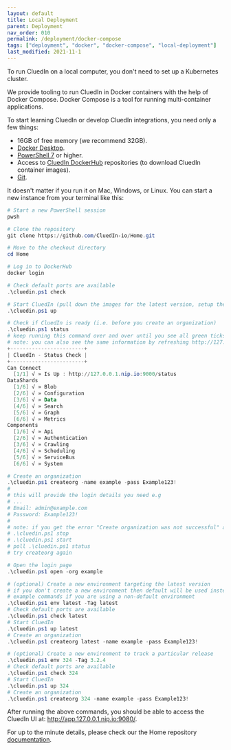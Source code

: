 ```yaml
---
layout: default
title: Local Deployment
parent: Deployment
nav_order: 010
permalink: /deployment/docker-compose
tags: ["deployment", "docker", "docker-compose", "local-deployment"]
last_modified: 2021-11-1
---
```


To run CluedIn on a local computer, you don't need to set up a Kubernetes cluster. 

We provide tooling to run CluedIn in Docker containers with the help of Docker Compose. Docker Compose is a tool for running multi-container applications.

To start learning CluedIn or develop CluedIn integrations, you need only a few things:

* 16GB of free memory (we recommend 32GB).
* [Docker Desktop](https://www.docker.com/products/docker-desktop).
* [PowerShell 7](https://docs.microsoft.com/en-us/powershell/scripting/install/installing-powershell?view=powershell-7.1) or higher.
* Access to [CluedIn DockerHub](https://hub.docker.com/orgs/cluedin) repositories (to download CluedIn container images).
* [Git](https://git-scm.com/).

It doesn't matter if you run it on Mac, Windows, or Linux.
You can start a new instance from your terminal like this:

```powershell
# Start a new PowerShell session
pwsh

# Clone the repository
git clone https://github.com/CluedIn-io/Home.git

# Move to the checkout directory
cd Home

# Log in to DockerHub
docker login

# Check default ports are available
.\cluedin.ps1 check

# Start CluedIn (pull down the images for the latest version, setup the containers, start the containers)
.\cluedin.ps1 up

# Check if CluedIn is ready (i.e. before you create an organization)
.\cluedin.ps1 status
# keep running this command over and over until you see all green ticks
# note: you can also see the same information by refreshing http://127.0.0.1.nip.io:9000/status in your browser
+------------------------+
| CluedIn - Status Check |
+------------------------+
Can Connect
  [1/1] √ » Is Up : http://127.0.0.1.nip.io:9000/status
DataShards
  [1/6] √ » Blob
  [2/6] √ » Configuration
  [3/6] √ » Data
  [4/6] √ » Search
  [5/6] √ » Graph
  [6/6] √ » Metrics
Components
  [1/6] √ » Api
  [2/6] √ » Authentication
  [3/6] √ » Crawling
  [4/6] √ » Scheduling
  [5/6] √ » ServiceBus
  [6/6] √ » System

# Create an organization
.\cluedin.ps1 createorg -name example -pass Example123!
#
# this will provide the login details you need e.g
# ...
# Email: admin@example.com
# Password: Example123!
#
# note: if you get the error "Create organization was not successful" and the status check is good then you will need to stop/start the solution
# .\cluedin.ps1 stop
# .\cluedin.ps1 start
# poll .\cluedin.ps1 status
# try createorg again

# Open the login page
.\cluedin.ps1 open -org example

# (optional) Create a new environment targeting the latest version
# if you don't create a new environment then default will be used instead and the env name can be omitted
# example commands if you are using a non-default environment
.\cluedin.ps1 env latest -Tag latest
# Check default ports are available
.\cluedin.ps1 check latest
# Start CluedIn
.\cluedin.ps1 up latest
# Create an organization
.\cluedin.ps1 createorg latest -name example -pass Example123!

# (optional) Create a new environment to track a particular release
.\cluedin.ps1 env 324 -Tag 3.2.4
# Check default ports are available
.\cluedin.ps1 check 324
# Start CluedIn
.\cluedin.ps1 up 324
# Create an organization
.\cluedin.ps1 createorg 324 -name example -pass Example123!
```

After running the above commands, you should be able to access the CluedIn UI at: <a href="http://app.127.0.0.1.nip.io:9080/" target="_blank">http://app.127.0.0.1.nip.io:9080/</a>.

For up to the minute details, please check our the Home repository <a href="https://cluedin-io.github.io/Home/" target="_blank">documentation</a>.